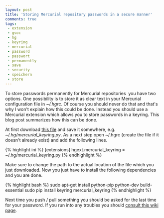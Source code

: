 ```yaml
---
layout: post
title: 'Storing Mercurial repository passwords in a secure manner'
comments: true
tags:
 - extension
 - gsoc
 - hg
 - keyring
 - mercurial
 - password
 - passwort
 - permanently
 - save
 - security
 - speichern
 - store
---
```


To store passwords permanently for Mercurial repositories  you have two options. One possibility is to store it as clear text in your Mercurial configuration file in <em>~/.hgrc</em>. Of course you should never do that and that's why I won't explain how this could be done. Instead you should use a Mercurial extension which allows you to store passwords in a keyring. This blog post summarizes how this can be done.

At first download <a title="Download the Mercurial keyring extension" href="http://bitbucket.org/Mekk/mercurial_keyring/raw/default/mercurial_keyring.py">this file</a> and save it somewhere, e.g. <em>~/.hg/mercurial_keyring.py</em>. As a next step open ~/.hgrc (create the file if it doesn't already exist) and add the following lines.

{% highlight ini %}
[extensions]
hgext.mercurial_keyring = ~/.hg/mercurial_keyring.py
{% endhighlight %}


Make sure to change the path to the actual location of the file which you just downloaded. Now you just have to install the following dependencies and you are done.

{% highlight bash %}
sudo apt-get install python-pip python-dev build-essential
sudo pip install keyring mercurial_keyring
{% endhighlight %}


Next time you push / pull something you should be asked for the last time for your password. If you run into any troubles you should <a title="Keyring wiki page" href="http://mercurial.selenic.com/wiki/KeyringExtension">consult this wiki page</a>.